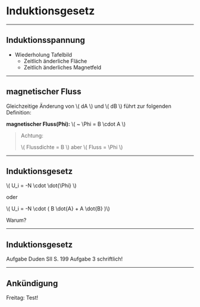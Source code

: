 # Induktionsgesetz

---

## Induktionsspannung

- Wiederholung Tafelbild
  - Zeitlich änderliche Fläche
  - Zeitlich änderliches Magnetfeld
	
---

## magnetischer Fluss

Gleichzeitige Änderung von  \\( dA \\) und \\( dB \\) führt zur folgenden Definition: 

**magnetischer Fluss(Phi):** \\( ~ \Phi = B \cdot A \\)

> Achtung: 
> 
> \\( Flussdichte = B \\) aber \\( Fluss = \Phi \\)

---

## Induktionsgesetz

\\( U_i = -N \cdot \dot{\Phi} \\)

oder

\\( U_i = -N \cdot ( B \dot{A} + A \dot{B} )\\)

Warum?

---

## Induktionsgesetz

Aufgabe Duden SII S. 199 Aufgabe 3 schriftlich!

---

## Ankündigung

Freitag: Test!